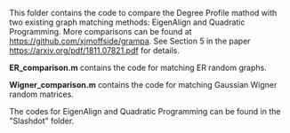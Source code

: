 This folder contains the code to compare the Degree Profile mathod with two existing graph matching methods: EigenAlign and Quadratic Programming. 
More comparisons can be found at https://github.com/xjmoffside/grampa. See Section 5 in the paper https://arxiv.org/pdf/1811.07821.pdf for details.

**ER_comparison.m** contains the code for matching ER random graphs. 

**Wigner_comparison.m** contains the code for matching Gaussian Wigner random matrices. 

The codes for EigenAlign and Quadratic Programming can be found in the "Slashdot" folder. 

